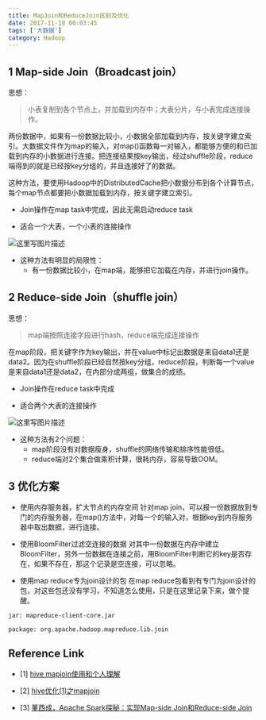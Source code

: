```yaml
---
title: MapJoin和ReduceJoin区别及优化
date: 2017-11-18 00:03:45
tags: ['大数据']
category: Hadoop
---
```


##  1 Map-side Join（Broadcast join）
思想：
> 小表复制到各个节点上，并加载到内存中；大表分片，与小表完成连接操作。

两份数据中，如果有一份数据比较小，小数据全部加载到内存，按关键字建立索引。大数据文件作为map的输入，对map()函数每一对输入，都能够方便的和已加载到内存的小数据进行连接。把连接结果按key输出，经过shuffle阶段，reduce端得到的就是已经按key分组的，并且连接好了的数据。

这种方法，要使用Hadoop中的DistributedCache把小数据分布到各个计算节点，每个map节点都要把小数据加载到内存，按关键字建立索引。

- Join操作在map task中完成，因此无需启动reduce task

- 适合一个大表，一个小表的连接操作

![这里写图片描述](https://github.com/buildupchao/ImgStore/blob/master/blog/2017-11-18-1.png?raw=true)

- 这种方法有明显的局限性：
	- 有一份数据比较小，在map端，能够把它加载在内存，并进行join操作。

## 2 Reduce-side Join（shuffle join）
思想：
> map端按照连接字段进行hash，reduce端完成连接操作

在map阶段，把关键字作为key输出，并在value中标记出数据是来自data1还是data2。因为在shuffle阶段已经自然按key分组，reduce阶段，判断每一个value是来自data1还是data2，在内部分成两组，做集合的成绩。

- Join操作在reduce task中完成

- 适合两个大表的连接操作

![这里写图片描述](https://github.com/buildupchao/ImgStore/blob/master/blog/2017-11-18-2.png?raw=true)

- 这种方法有2个问题：
	- map阶段没有对数据瘦身，shuffle的网络传输和排序性能很低。
	- reduce端对2个集合做乘积计算，很耗内存，容易导致OOM。

## 3 优化方案

- 使用内存服务器，扩大节点的内存空间
针对map join，可以报一份数据放到专门的内存服务器，在map()方法中，对每一个的输入对，根据key到内存服务器中取出数据，进行连接。

- 使用BloomFilter过滤空连接的数据
对其中一份数据在内存中建立BloomFilter，另外一份数据在连接之前，用BloomFilter判断它的key是否存在，如果不存在，那这个记录是空连接，可以忽略。

- 使用map reduce专为join设计的包
在map reduce包看到有专门为join设计的包，对这些包还没有学习，不知道怎么使用，只是在这里记录下来，做个提醒。

```
jar: mapreduce-client-core.jar

package: org.apache.hadoop.mapreduce.lib.join
```

## Reference Link
- [1] [hive mapjoin使用和个人理解](http://blog.csdn.net/liuj2511981/article/details/8616730)

- [2] [hive优化(1)之mapjoin](http://blog.csdn.net/lpxuan151009/article/details/7956544)

- [3] [董西成，Apache Spark探秘：实现Map-side Join和Reduce-side Join](http://dongxicheng.org/framework-on-yarn/apache-spark-join-two-tables/)
